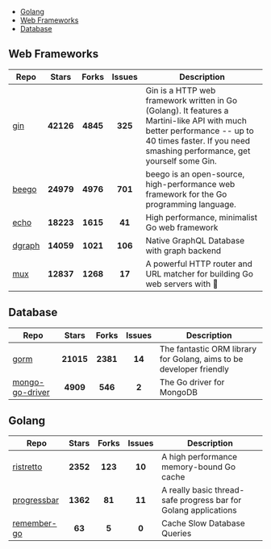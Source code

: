 
- [Golang](#golang)
- [Web Frameworks](#web-frameworks)
- [Database](#database)

## Web Frameworks

| Repo | Stars  | Forks  | Issues | Description |
| ---- | :----: | :----: | :----: | ----------- |
| [gin](https://github.com/gin-gonic/gin) | **42126** | **4845** | **325** | Gin is a HTTP web framework written in Go (Golang). It features a Martini-like API with much better performance -- up to 40 times faster. If you need smashing performance, get yourself some Gin. |
| [beego](https://github.com/astaxie/beego) | **24979** | **4976** | **701** | beego is an open-source, high-performance web framework for the Go programming language. |
| [echo](https://github.com/labstack/echo) | **18223** | **1615** | **41** | High performance, minimalist Go web framework |
| [dgraph](https://github.com/dgraph-io/dgraph) | **14059** | **1021** | **106** | Native GraphQL Database with graph backend |
| [mux](https://github.com/gorilla/mux) | **12837** | **1268** | **17** | A powerful HTTP router and URL matcher for building Go web servers with 🦍 |

## Database

| Repo | Stars  | Forks  | Issues | Description |
| ---- | :----: | :----: | :----: | ----------- |
| [gorm](https://github.com/go-gorm/gorm) | **21015** | **2381** | **14** | The fantastic ORM library for Golang, aims to be developer friendly |
| [mongo-go-driver](https://github.com/mongodb/mongo-go-driver) | **4909** | **546** | **2** | The Go driver for MongoDB |

## Golang

| Repo | Stars  | Forks  | Issues | Description |
| ---- | :----: | :----: | :----: | ----------- |
| [ristretto](https://github.com/dgraph-io/ristretto) | **2352** | **123** | **10** | A high performance memory-bound Go cache |
| [progressbar](https://github.com/schollz/progressbar) | **1362** | **81** | **11** | A really basic thread-safe progress bar for Golang applications |
| [remember-go](https://github.com/rocketlaunchr/remember-go) | **63** | **5** | **0** | Cache Slow Database Queries |
